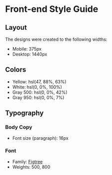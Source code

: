 # Front-end Style Guide

## Layout

The designs were created to the following widths:

- Mobile: 375px
- Desktop: 1440px

## Colors

- Yellow: hsl(47, 88%, 63%)
- White: hsl(0, 0%, 100%)
- Gray 500: hsl(0, 0%, 42%)
- Gray 950: hsl(0, 0%, 7%)

## Typography

### Body Copy

- Font size (paragraph): 16px

### Font

- Family: [Figtree](https://fonts.google.com/specimen/Figtree)
- Weights: 500, 800
